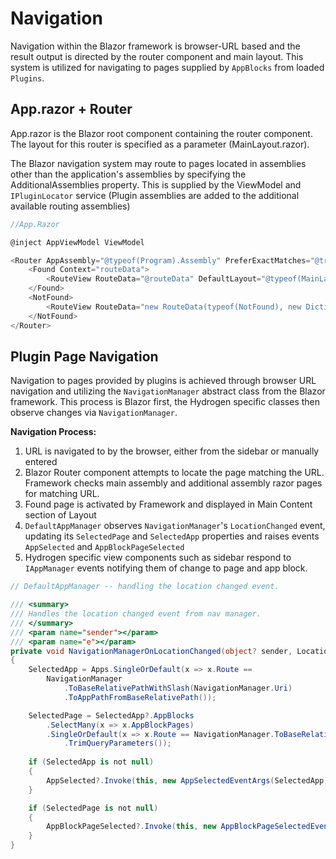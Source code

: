 # Navigation

Navigation within the Blazor framework is browser-URL based and the result output is directed by the router component and main layout. This system is utilized for navigating to pages supplied by `AppBlocks` from loaded `Plugins`. 

## App.razor + Router

App.razor is the Blazor root component containing the router component. The layout for this router is specified as a parameter (MainLayout.razor). 

The Blazor navigation system may route to pages located in assemblies other than the application's assemblies by specifying the AdditionalAssemblies property. This is supplied by the ViewModel and `IPluginLocator` service (Plugin assemblies are added to the additional available routing assemblies)

```c#
//App.Razor

@inject AppViewModel ViewModel

<Router AppAssembly="@typeof(Program).Assembly" PreferExactMatches="@true" AdditionalAssemblies="@ViewModel.RoutingAssemblies">
    <Found Context="routeData">
        <RouteView RouteData="@routeData" DefaultLayout="@typeof(MainLayout)"/>
    </Found>
    <NotFound>
        <RouteView RouteData="new RouteData(typeof(NotFound), new Dictionary<string, object>())" DefaultLayout="@typeof(MainLayout)"></RouteView>
    </NotFound>
</Router>
```



## Plugin Page Navigation

Navigation to pages provided by plugins is achieved through browser URL navigation and utilizing the `NavigationManager` abstract class from the Blazor framework. This process is Blazor first, the Hydrogen specific classes then observe changes via `NavigationManager`.

**Navigation Process:**

1. URL is navigated to by the browser, either from the sidebar or manually entered
2. Blazor Router component attempts to locate the page matching the URL. Framework checks main assembly and additional assembly razor pages for matching URL.
3. Found page is activated by Framework and displayed in Main Content section of Layout
4. `DefaultAppManager` observes `NavigationManager`'s `LocationChanged` event, updating its `SelectedPage` and `SelectedApp` properties and raises events `AppSelected` and `AppBlockPageSelected` 
5. Hydrogen specific view components such as sidebar respond to `IAppManager` events notifying them of change to page and app block.

```c#
// DefaultAppManager -- handling the location changed event.

/// <summary>
/// Handles the location changed event from nav manager. 
/// </summary>
/// <param name="sender"></param>
/// <param name="e"></param>
private void NavigationManagerOnLocationChanged(object? sender, LocationChangedEventArgs e)
{
    SelectedApp = Apps.SingleOrDefault(x => x.Route ==
        NavigationManager
            .ToBaseRelativePathWithSlash(NavigationManager.Uri)
            .ToAppPathFromBaseRelativePath());

    SelectedPage = SelectedApp?.AppBlocks
        .SelectMany(x => x.AppBlockPages)
        .SingleOrDefault(x => x.Route == NavigationManager.ToBaseRelativePathWithSlash(NavigationManager.Uri)
            .TrimQueryParameters());
    
    if (SelectedApp is not null)
    {
        AppSelected?.Invoke(this, new AppSelectedEventArgs(SelectedApp));
    }

    if (SelectedPage is not null)
    {
        AppBlockPageSelected?.Invoke(this, new AppBlockPageSelectedEventArgs(SelectedPage));
    }
}
```